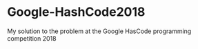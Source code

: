 # Google-HashCode2018
My solution to the problem at the Google HasCode programming competition 2018
